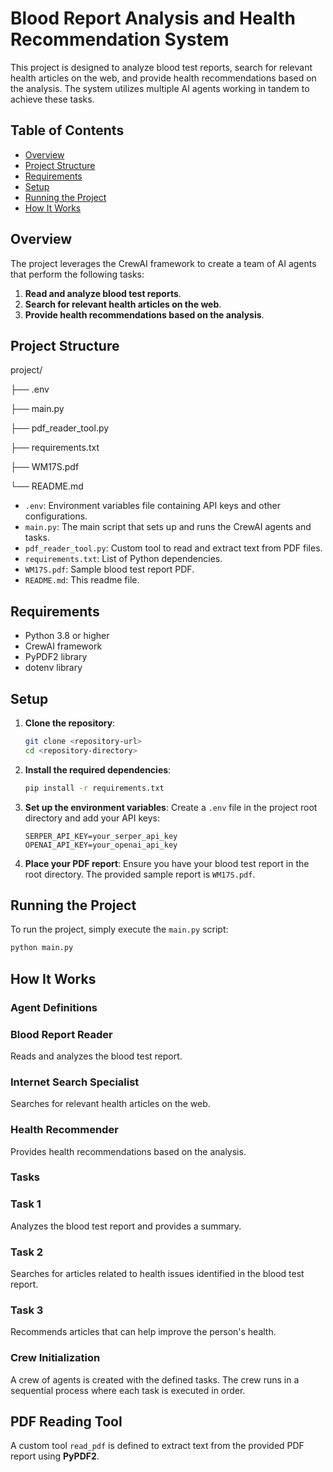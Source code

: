 # Blood Report Analysis and Health Recommendation System

This project is designed to analyze blood test reports, search for relevant health articles on the web, and provide health recommendations based on the analysis. The system utilizes multiple AI agents working in tandem to achieve these tasks.

## Table of Contents

- [Overview](#overview)
- [Project Structure](#project-structure)
- [Requirements](#requirements)
- [Setup](#setup)
- [Running the Project](#running-the-project)
- [How It Works](#how-it-works)


## Overview

The project leverages the CrewAI framework to create a team of AI agents that perform the following tasks:
1. **Read and analyze blood test reports**.
2. **Search for relevant health articles on the web**.
3. **Provide health recommendations based on the analysis**.

## Project Structure

project/

├── .env

├── main.py

├── pdf_reader_tool.py

├── requirements.txt

├── WM17S.pdf

└── README.md



- `.env`: Environment variables file containing API keys and other configurations.
- `main.py`: The main script that sets up and runs the CrewAI agents and tasks.
- `pdf_reader_tool.py`: Custom tool to read and extract text from PDF files.
- `requirements.txt`: List of Python dependencies.
- `WM17S.pdf`: Sample blood test report PDF.
- `README.md`: This readme file.

## Requirements

- Python 3.8 or higher
- CrewAI framework
- PyPDF2 library
- dotenv library

## Setup

1. **Clone the repository**:
    ```bash
    git clone <repository-url>
    cd <repository-directory>
    ```

2. **Install the required dependencies**:
    ```bash
    pip install -r requirements.txt
    ```

3. **Set up the environment variables**:
    Create a `.env` file in the project root directory and add your API keys:
    ```dotenv
    SERPER_API_KEY=your_serper_api_key
    OPENAI_API_KEY=your_openai_api_key
    ```

4. **Place your PDF report**:
    Ensure you have your blood test report in the root directory. The provided sample report is `WM17S.pdf`.

## Running the Project

To run the project, simply execute the `main.py` script:
```bash
python main.py
```


## How It Works

### Agent Definitions


### Blood Report Reader
Reads and analyzes the blood test report.

### Internet Search Specialist
Searches for relevant health articles on the web.

### Health Recommender
Provides health recommendations based on the analysis.

### Tasks


### Task 1
Analyzes the blood test report and provides a summary.

### Task 2
Searches for articles related to health issues identified in the blood test report.

### Task 3
Recommends articles that can help improve the person's health.

### Crew Initialization

A crew of agents is created with the defined tasks.
The crew runs in a sequential process where each task is executed in order.

## PDF Reading Tool


A custom tool `read_pdf` is defined to extract text from the provided PDF report using **PyPDF2**.
